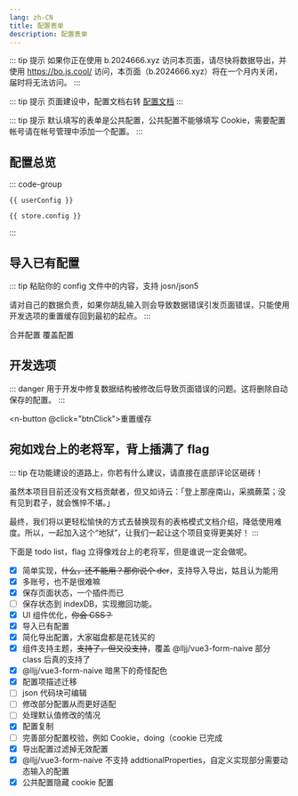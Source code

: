 ```yaml
---
lang: zh-CN
title: 配置表单
description: 配置表单
---
```


<script setup lang="ts">
import useConfigStore from '@store/config'
import { getDefConfig } from '@store/_config'
import { useLocalStorage } from '@vueuse/core'
import { cloneDeep } from 'lodash-es'
import { getCookieItem, difference } from '@utils'
import { data } from './function.data'
import { ref, computed, VNode, h } from 'vue'
import * as naive from 'naive-ui';
import JSON5 from 'json5'
const { useMessage, useDialog } = naive;
const store = useConfigStore()

const settings = useLocalStorage<string[]>('config-settings',['default', 'common', 'unused', 'useless'])
const selectUsers = ref<string[]>([])
const commonDisabled = ref(false)

const defConfig = getDefConfig()

const userConfig = computed(() => {
  commonDisabled.value = settings.value.includes('users')

  return ['default', 'common', 'unused', 'useless', 'users'].filter(str => settings.value.includes(str)).reduce((config, setting) => {
    switch (setting) {
      case 'default':
        return config.map((config) => difference(config, defConfig));
      case 'common':
        {
          const commonConfig = config.find(config => config.__common__)
          return commonConfig ? config.map(config => config.__common__ ? config : difference(config, commonConfig)) : config
        }
      case 'unused':
        {
          return config.map(config => {
            if(config.__common__) return config
            const functions = Object.assign({}, defConfig.function, config.function)
            Object.entries<string>(data.func2conf).map(([key,value])=> {
            if(functions[key] === false){
              Reflect.deleteProperty(config, value)
            }
           })
           return config
          })
        }
      case 'useless':
        {
          return config.filter(config => (config.__common__ || config.cookie));
        }
      default:
        return config;
    }
  }, cloneDeep<any[]>(settings.value.includes('users') ? store.users.map(user => selectUsers.value.includes(user.name) && user.config).filter(Boolean) : store.config))
})

function getUsers(){
 if (!configJson.value) {
    message.error('虽然我知道你什么都没输入，但是我还是理你一下');
    return
  }
  console.log(configJson.value)
  try {
    const json =  JSON5.parse(configJson.value)
       const users = (Array.isArray(json) ? json : [json]).map(el => {
          if(!el.cookie){
            return
          }
         return {
          name: getCookieItem(el.cookie, 'DedeUserID'),
          remark: '导入的配置',
          config: el,
        }
        }).filter(Boolean)
        console.log(users)
        if(users.length === 0) throw new Error('fuck')
        return users
  } catch (error) {
    message.error(`你在忽悠我，导入的配置是错误的。错误信息：${error.message}`)
  }
}

function btnClick() {
  dialog.warning({
    title: '警告',
    content: '你确定？这将删除自动保存的配置，且无法恢复。',
    positiveText: '确定',
    negativeText: '不确定',
    closable: false,
    onPositiveClick: () => {
      console.log(window.localStorage.removeItem('config'))
      location.reload()
      message.success('好吧，你赢了');
    },
  });
}

function coverBtn(){
  dialog.warning({
      title: '警告',
      content: '你确定？页面中已有的数据都会消失',
      positiveText: '确定',
      negativeText: '不确定',
      closable: false,
      onPositiveClick: () => {
      message.info('呵，你果然喜新厌旧。');
       const users = getUsers()
       if (users) {
        store.users = users
        store.curUser = store.users[0].name
        message.success('成功洗脑');
       }
      },
  });
}

function mergeBtn(){
  dialog.warning({
      title: '警告',
      content: '你确定？这只是单纯的导入你的配置，并不会合并相同帐号的数据。好比 1 + 1 = 11 而不是等于 2',
      positiveText: '确定',
      negativeText: '不确定',
      closable: false,
      onPositiveClick: () => {
        message.info('所以为啥 1 + 1 = 11 呢，你看了帐号管理就知道了');
        const users = getUsers()
         if (users) {
          store.users = [...store.users, ...users]
          store.curUser = store.users[0].name
          message.success('成功洗脑，有些配置可能是一样的，记得手动处理哦');
        }
      },
   });
}

const configJson = ref('')
const message = useMessage()
const dialog = useDialog()

const selectUsersRenderOption = ({ node, option }: { node: VNode; option: naive.SelectOption }) =>
  h(naive.NTooltip, null, {
    trigger: () => node,
    default: () => option.remark
  })
</script>

::: tip 提示
如果你正在使用 b.2024666.xyz 访问本页面，请尽快将数据导出，并使用 https://bo.js.cool/ 访问，本页面（b.2024666.xyz）将在一个月内关闭，届时将无法访问。
:::

::: tip 提示
页面建设中，配置文档右转 [配置文档](/config/)
:::

::: tip 提示
默认填写的表单是公共配置，公共配置不能够填写 Cookie，需要配置帐号请在帐号管理中添加一个配置。
:::

## 配置总览

<n-space vertical>
<n-checkbox-group v-model:value="settings">
  <n-space item-style="display: flex;">
    <n-checkbox value="default" label="去除默认" />
    <n-checkbox value="common" label="去除公共" :disabled="commonDisabled" />
    <n-checkbox value="unused" label="去除未使用" />
    <n-checkbox value="useless" label="去除无效" />
    <n-checkbox value="users" label="指定用户" />
  </n-space>
</n-checkbox-group>

<n-select v-show="settings.includes('users')" v-model:value="selectUsers" :render-option="selectUsersRenderOption" multiple :options="store.users.map(user => ({label:user.name,value:user.name,remark:user.remark}))"/>
</n-space>

::: code-group

```json-vue [最简配置（推荐）]
{{ userConfig }}
```

```json-vue [全部配置]
{{ store.config }}
```

:::

## 导入已有配置

::: tip
粘贴你的 config 文件中的内容，支持 josn/json5

请对自己的数据负责，如果你胡乱输入则会导致数据错误引发页面错误，只能使用开发选项的重置缓存回到最初的起点。
:::

<n-space vertical>

<n-input
      v-model:value="configJson"
      type="textarea"
      placeholder="粘贴你的 config 文件中的内容，支持 josn/json5"
/>

<n-space justify="end">
    <n-button type="success" @click="mergeBtn">
      合并配置
    </n-button>
    <n-button type="warning" @click="coverBtn">
      覆盖配置
    </n-button>
  </n-space>

</n-space>

## 开发选项

::: danger
用于开发中修复数据结构被修改后导致页面错误的问题。这将删除自动保存的配置。
:::

<n-button @click="btnClick">重置缓存</n-button>

## 宛如戏台上的老将军，背上插满了 flag

::: tip
在功能建设的道路上，你若有什么建议，请直接在底部评论区砸砖！

虽然本项目目前还没有文档贡献者，但又如诗云：「登上那座南山，采摘蕨菜；没有见到君子，就会憔悴不堪。」

最终，我们将以更轻松愉快的方式去替换现有的表格模式文档介绍，降低使用难度。所以，一起加入这个“地狱”，让我们一起让这个项目变得更美好！
:::

下面是 todo list，flag 立得像戏台上的老将军，但是谁说一定会做呢。

- [x] 简单实现，~~什么，还不能用？那你说个 der~~，支持导入导出，姑且认为能用
- [x] 多账号，也不是很难嘛
- [x] 保存页面状态，一个插件而已
- [ ] 保存状态到 indexDB，实现撤回功能。
- [x] UI 组件优化，~~你会 CSS？~~
- [x] 导入已有配置
- [x] 简化导出配置，大家磁盘都是花钱买的
- [x] 组件支持主题，~~支持了，但又没支持~~，覆盖 @lljj/vue3-form-naive 部分 class 后真的支持了
- [x] @lljj/vue3-form-naive 暗黑下的奇怪配色
- [x] 配置项描述迁移
- [ ] json 代码块可编辑
- [ ] 修改部分配置从而更好适配
- [ ] 处理默认值修改的情况
- [x] 配置复制
- [ ] 完善部分配置校验，例如 Cookie，doing（cookie 已完成
- [x] 导出配置过滤掉无效配置
- [x] @lljj/vue3-form-naive 不支持 addtionalProperties，自定义实现部分需要动态输入的配置
- [x] 公共配置隐藏 cookie 配置
